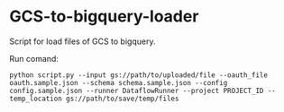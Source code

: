 # GCS-to-bigquery-loader
Script for load files of GCS to bigquery.

Run comand:

```python script.py --input gs://path/to/uploaded/file --oauth_file oauth.sample.json --schema schema.sample.json --config config.sample.json --runner DataflowRunner --project PROJECT_ID --temp_location gs://path/to/save/temp/files```
